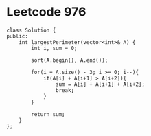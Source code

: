 # Leetcode 976
    class Solution {
    public:
        int largestPerimeter(vector<int>& A) {
            int i, sum = 0;

            sort(A.begin(), A.end());

            for(i = A.size() - 3; i >= 0; i--){
                if(A[i] + A[i+1] > A[i+2]){
                    sum = A[i] + A[i+1] + A[i+2];
                    break;
                }
            }

            return sum;
        }
    };
